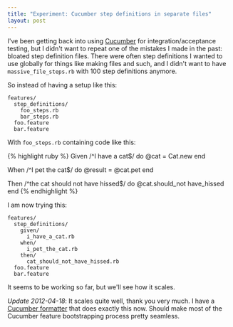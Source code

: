 ```yaml
---
title: "Experiment: Cucumber step definitions in separate files"
layout: post
---
```

I've been getting back into using [Cucumber](http://cukes.info/) for integration/acceptance testing,
but I didn't want to repeat one of the mistakes I made in the past: bloated step definition files.
There were often step definitions I wanted to use globally for things like making files and such, and
I didn't want to have `massive_file_steps.rb` with 100 step definitions anymore.

So instead of having a setup like this:

    features/
      step_definitions/
        foo_steps.rb
        bar_steps.rb
      foo.feature
      bar.feature

With `foo_steps.rb` containing code like this:

{% highlight ruby %}
Given /^I have a cat$/ do
  @cat = Cat.new
end

When /^I pet the cat$/ do
  @result = @cat.pet
end

Then /^the cat should not have hissed$/ do
  @cat.should_not have_hissed
end
{% endhighlight %}

I am now trying this:

    features/
      step_definitions/
        given/
          i_have_a_cat.rb
        when/
          i_pet_the_cat.rb
        then/
          cat_should_not_have_hissed.rb
      foo.feature
      bar.feature

It seems to be working so far, but we'll see how it scales.

_Update 2012-04-18_: It scales quite well, thank you very much. I have a [Cucumber formatter](/blog/2012/04/18/autogenerate-cucumber-steps-john-style/)
that does exactly this now. Should make most of the Cucumber feature bootstrapping process pretty seamless.

